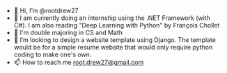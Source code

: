 - 👋 Hi, I’m @rootdrew27
- 👀 I am currently doing an internship using the .NET Framework (with C#). I am also reading "Deep Learning with Python" by François Chollet
- 🌱 I'm double majoring in CS and Math
- 💞️ I’m looking to design a website template using Django. The template would be for a simple resume website that would only require python coding to make one's own.
- 📫 How to reach me root.drew27@gmail.com

<!---
rootdrew27/rootdrew27 is a ✨ special ✨ repository because its `README.md` (this file) appears on your GitHub profile.
You can click the Preview link to take a look at your changes.
--->
